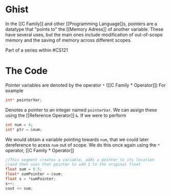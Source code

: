# Ghist
In the [[C Family]] and other [[Programming Language]]s, pointers are a datatype that "points to" the [[Memory Adress]] of another variable. These have several uses, but the main ones include modification of out-of-scope memory and the saving of memory across different scopes.

Part of a series within #CS121

# The Code
Pointer variables are denoted by the operator ```*``` ([[C Family * Operator]]) For example

```C++
int* pointerVar;
```

Denotes a pointer to an integer named ```pointerVar```. We can assign these using the [[Reference Operator]] `&`. If we were to perform

```C++
int num = 4;
int* ptr = &num;
```

We would obtain a variable pointing towards `num`, that we could later dereference to acess `num` out of scope. We do this once again using the `*` operator, [[C Family * Operator]]

```C++
//This segment creates a variable, adds a pointer to its location
//and then uses that pointer to add 1 to the original float
float sum = 0.5;
float* sumPointer = &sum;
float s = *sumPointer;
s++;
cout << sum;
```